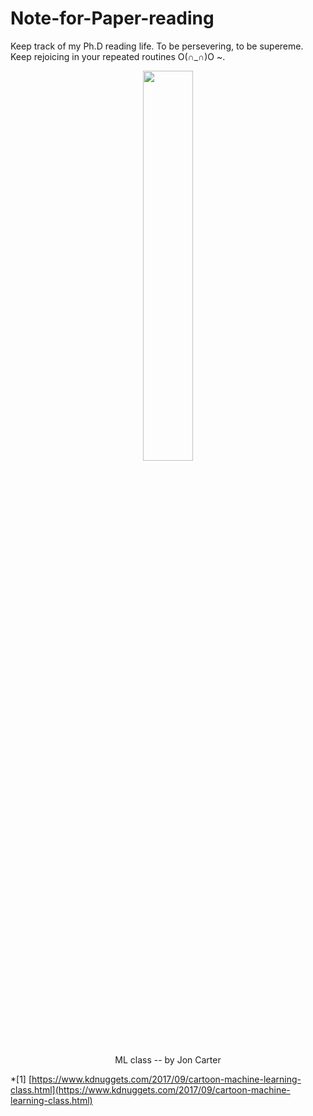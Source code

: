 # Note-for-Paper-reading
Keep track of my Ph.D reading life. To be 
persevering, to be supereme. Keep rejoicing in your repeated routines O(∩_∩)O ~.



 
 
 <div align=center><img src="https://www.kdnuggets.com/images/cartoon-machine-learning-class.jpg" width="40%" height="40%"></div>


<p align="center"> ML class -- by Jon Carter </p>

*[1] [https://www.kdnuggets.com/2017/09/cartoon-machine-learning-class.html](https://www.kdnuggets.com/2017/09/cartoon-machine-learning-class.html)
 
 




